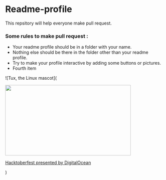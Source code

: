 # Readme-profile

This repsitory will help everyone make pull request.

### Some rules to make pull request : 

<ul>
<li>Your readme profile should be in a folder with your name.</li>
<li>Nothing else should be there in the folder other than your readme profile.</li>
<li>Try to make your profile interactive by adding some buttons or pictures.</li>
<li>Fourth item</li>
</ul>


![Tux, the Linux mascot](<p><a href="https://hacktoberfest.digitalocean.com?wvideo=rrnq2hxoso"><img src="https://embed-fastly.wistia.com/deliveries/49bd387c40e2c5aada92abdf973bc46d.jpg?image_play_button_size=2x&amp;image_crop_resized=960x540&amp;image_play_button=1&amp;image_play_button_color=1e71e7e0" width="400" height="225" style="width: 400px; height: 225px;"></a></p><p><a href="https://hacktoberfest.digitalocean.com?wvideo=rrnq2hxoso">Hacktoberfest presented by DigitalOcean</a></p>)

